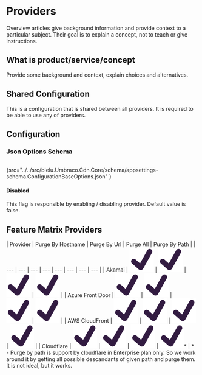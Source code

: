 # Providers

Overview articles give background information and provide context to a particular subject.
Their goal is to explain a concept, not to teach or give instructions.

## What is product/service/concept

Provide some background and context, explain choices and alternatives.

## Shared Configuration

This is a configuration that is shared between all providers. It is required to be able to use any of providers.

## Configuration

### Json Options Schema

```json
```

{src="../../src/bielu.Umbraco.Cdn.Core/schema/appsettings-schema.ConfigurationBaseOptions.json" }

#### Disabled

This flag is responsible by enabling / disabling provider. Default value is false.

## Feature Matrix Providers

| Provider | Purge By Hostname | Purge By Url | Purge All | Purge By Path  |
| --- | --- | --- | --- | --- | --- | --- | --- |
| Akamai | ![heavy_check_mark.svg](../img/heavy_check_mark.svg) |  ![heavy_check_mark.svg](../img/heavy_check_mark.svg) |  ![heavy_check_mark.svg](../img/heavy_check_mark.svg) |  ![heavy_check_mark.svg](../img/heavy_check_mark.svg) |
| Azure Front Door | ![heavy_check_mark.svg](../img/heavy_check_mark.svg) |  ![heavy_check_mark.svg](../img/heavy_check_mark.svg) |  ![heavy_check_mark.svg](../img/heavy_check_mark.svg) |  ![heavy_check_mark.svg](../img/heavy_check_mark.svg) |
| AWS CloudFront | ![heavy_check_mark.svg](../img/heavy_check_mark.svg) |  ![heavy_check_mark.svg](../img/heavy_check_mark.svg) |  ![heavy_check_mark.svg](../img/heavy_check_mark.svg) |  ![heavy_check_mark.svg](../img/heavy_check_mark.svg) |
| Cloudflare | ![heavy_check_mark.svg](../img/heavy_check_mark.svg) |  ![heavy_check_mark.svg](../img/heavy_check_mark.svg) |  ![heavy_check_mark.svg](../img/heavy_check_mark.svg) |  ![heavy_check_mark.svg](../img/heavy_check_mark.svg)* |
\* - Purge by path is support by cloudflare in Enterprise plan only. So we work around it by getting all possible descandants of given path and purge them. It is not ideal, but it works.


